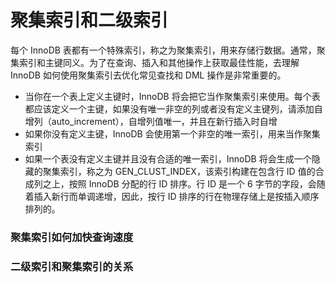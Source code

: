 # 聚集索引和二级索引

每个 InnoDB 表都有一个特殊索引，称之为聚集索引，用来存储行数据。通常，聚集索引和主键同义。为了在查询、插入和其他操作上获取最佳性能，去理解 InnoDB 如何使用聚集索引去优化常见查找和 DML 操作是非常重要的。

- 当你在一个表上定义主键时，InnoDB 将会把它当作聚集索引来使用。每个表都应该定义一个主键，如果没有唯一非空的列或者没有定义主键列，请添加自增列（auto_increment），自增列值唯一，并且在新行插入时自增
- 如果你没有定义主键，InnoDB 会使用第一个非空的唯一索引，用来当作聚集索引
- 如果一个表没有定义主键并且没有合适的唯一索引，InnoDB 将会生成一个隐藏的聚集索引，称之为 GEN_CLUST_INDEX，该索引构建在包含行 ID 值的合成列之上，按照 InnoDB 分配的行 ID 排序。行 ID 是一个 6 字节的字段，会随着插入新行而单调递增，因此，按行 ID 排序的行在物理存储上是按插入顺序排列的。



###  聚集索引如何加快查询速度



### 二级索引和聚集索引的关系



